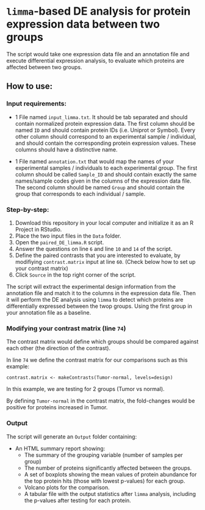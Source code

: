 # `limma`-based DE analysis for protein expression data between two groups

The script would take one expression data file and an annotation file and execute differential expression analysis, to evaluate which proteins are affected between two groups.

## How to use:

###  Input requirements:

- 1 File named `input_limma.txt`. It should be tab separated and should contain normalized protein expression data. The first column should be named `ID` and should contain protein IDs (i.e. Uniprot or Symbol). Every other column should correspond to an experimental sample / individual, and should contain the corresponding protein expression values. These columns should have a distinctive name.

- 1 File named `annotation.txt` that would map the names of your experimental samples / individuals to each experimental group. The first column should be called `Sample_ID` and should contain exactly the same names/sample codes given in the columns of the expression data file. The second column should be named `Group` and should contain the group that corresponds to each individual / sample.

### Step-by-step:

1. Download this repository in your local computer and initialize it as an R Project in RStudio.
2. Place the two input files in the `Data` folder.
3. Open the `paired_DE_limma.R` script. 
4. Answer the questions on line `6` and line `10` and `14` of the script.
5. Define the paired contrasts that you are interested to evaluate, by modifiying `contrast.matrix` input at line `60`. (Check below how to set up your contrast matrix)
6. Click `Source` in the top right corner of the script.

The script will extract the experimental design information from the annotation file and match it to the columns in the expression data file. Then it will perform the DE analysis using `limma` to detect which proteins are differentially expressed between the twop groups. Using the first group in your annotation file as a baseline.


### Modifying your contrast matrix (line `74`)

The contrast matrix would define which groups should be compared against each other (the direction of the contrast).

In line `74` we define the contrast matrix for our comparisons such as this example:

```
contrast.matrix <- makeContrasts(Tumor-normal, levels=design)
```

In this example, we are testing for 2 groups (Tumor vs normal).

By defining `Tumor-normal` in the contrast matrix, the fold-changes would be positive for proteins increased in Tumor.

### Output  

The script will generate an `Output` folder containing: 

- An HTML summary report showing:
  - The summary of the grouping variable (number of samples per group)
  - The number of proteins significantly affected between the groups.
  - A set of boxplots showing the mean values of protein abundance for the top protein hits (those with lowest p-values) for each group.
  - Volcano plots for the comparison.
  - A tabular file with the output statistics after `limma` analysis, including the p-values after testing for each protein.


